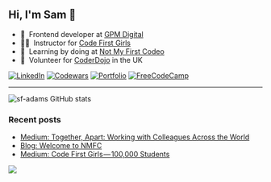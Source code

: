 ## Hi, I'm Sam 👋

<!-- ABOUT ME -->

- 🚜 &nbsp;Frontend developer at [GPM Digital](https://gpm.digital/)
- 👩‍💻 &nbsp;Instructor for [Code First Girls](https://codefirstgirls.com/)
- 🚧 &nbsp;Learning by doing at [Not My First Codeo](https://notmyfirstcodeo.com)
- 🚸 &nbsp;Volunteer for [CoderDojo](https://coderdojo.com/en) in the UK

<!-- SOCIAL -->

[![LinkedIn][linkedin-shield]][linkedin-url]
[![Codewars][codewars-shield]][codewars-url]
[![Portfolio][portfolio-shield]][portfolio-url]
[![FreeCodeCamp][freecodecamp-shield]][freecodecamp-url]

<!-- [![Twitter][twitter-shield]][twitter-url]
[![Medium][medium-shield]][medium-url]
[![Dev.to][dev-shield]][dev-url]
[![YouTube][youtube-shield]][youtube-url]
[![Ghost][ghost-shield]][ghost-url]
[![Hashnode][hashnode-shield]][hashnode-url]
[![RSS][rss-shield]][rss-url]
[![Substack][substack-shield]][substack-url]
[![Hackernoon][hackernoon-shield]][hackernoon-url]
[![Leetcode][leetcode-shield]][leetcode-url]
[![Hackerrank][hackerrank-shield]][hackerrank-url]
-->

---

<!-- STATS -->

![sf-adams GitHub stats](https://github-readme-stats.vercel.app/api?username=sf-adams&show_icons=true&bg_color=FFD300&title_color=27252A&text_color=27252A&icon_color=27252A&hide_border=true)

<!-- BLOG POSTS -->

### Recent posts

<!-- BLOG-POST-LIST:START -->

 - [Medium: Together, Apart: Working with Colleagues Across the World](https://medium.com/@sf-adams/together-apart-working-with-colleagues-across-the-world-7208fe35ac13?source=rss-6e1750a58761------2)
 - [Blog: Welcome to NMFC](https://notmyfirstcodeo.com/posts/welcome-to-nmfc/)
 - [Medium: Code First Girls — 100,000 Students](https://medium.com/@sf-adams/code-first-girls-100-000-students-346badf4d756?source=rss-6e1750a58761------2)
<!-- BLOG-POST-LIST:END -->

<!-- footer -->
<div style="align-items:center;">
  <img src="https://capsule-render.vercel.app/api?type=waving&color=FFD300&height=60&section=footer&width=100"/>
</div>

<!-- MARKDOWN LINKS -->

[linkedin-shield]: https://img.shields.io/badge/LinkedIn-FFD300?style=for-the-badge&logo=linkedin&logoColor=242424
[linkedin-url]: https://linkedin.com/in/sf-adams
[codewars-shield]: https://img.shields.io/badge/Codewars-FFD300?style=for-the-badge&logo=Codewars&logoColor=242424
[codewars-url]: https://www.codewars.com/users/sf-adams
[portfolio-shield]: https://img.shields.io/badge/Portfolio-FFD300?style=for-the-badge&logo=aboutdotme&logoColor=242424
[portfolio-url]: https://sf-adams.com
[freecodecamp-shield]: https://img.shields.io/badge/Freecodecamp-FFD300.svg?&style=for-the-badge&logo=freecodecamp&logoColor=242424
[freecodecamp-url]: https://forum.freecodecamp.org/u/sf-adams/summary
